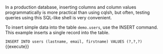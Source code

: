 In a production database, inserting columns and column values programmatically is more practical than using cqlsh, but often, testing queries using this SQL-like shell is very convenient.

To insert simple data into the table `demo.users`, use the INSERT command. This example inserts a single record into the table.

`INSERT INTO users (lastname, email, firstname) VALUES (?,?,?)`{{execute}}
